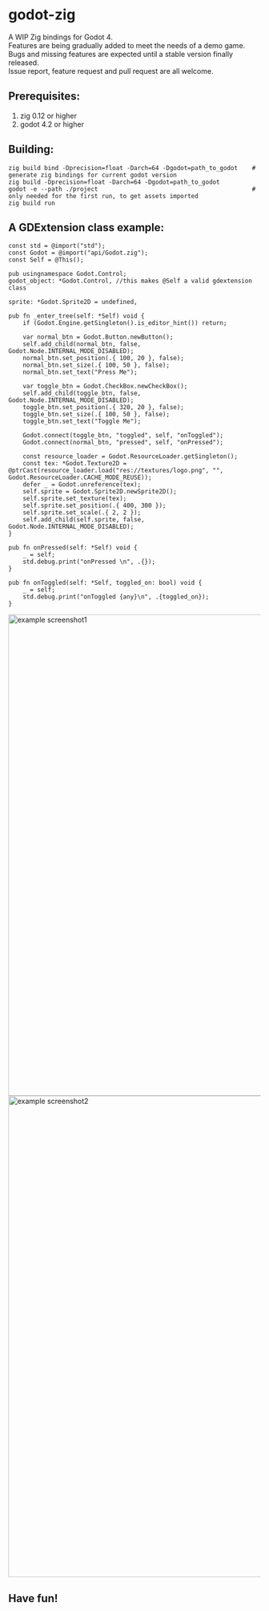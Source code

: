 # godot-zig
A WIP Zig bindings for Godot 4.  
Features are being gradually added to meet the needs of a demo game.  
Bugs and missing features are expected until a stable version finally released.  
Issue report, feature request and pull request are all welcome.  

## Prerequisites:
1. zig 0.12 or higher
2. godot 4.2 or higher

## Building:

```
zig build bind -Dprecision=float -Darch=64 -Dgodot=path_to_godot    # generate zig bindings for current godot version
zig build -Dprecision=float -Darch=64 -Dgodot=path_to_godot
godot -e --path ./project                                           # only needed for the first run, to get assets imported
zig build run
```


## A GDExtension class example:
```
const std = @import("std");
const Godot = @import("api/Godot.zig");
const Self = @This();

pub usingnamespace Godot.Control;
godot_object: *Godot.Control, //this makes @Self a valid gdextension class

sprite: *Godot.Sprite2D = undefined,

pub fn _enter_tree(self: *Self) void {
    if (Godot.Engine.getSingleton().is_editor_hint()) return;

    var normal_btn = Godot.Button.newButton();
    self.add_child(normal_btn, false, Godot.Node.INTERNAL_MODE_DISABLED);
    normal_btn.set_position(.{ 100, 20 }, false);
    normal_btn.set_size(.{ 100, 50 }, false);
    normal_btn.set_text("Press Me");

    var toggle_btn = Godot.CheckBox.newCheckBox();
    self.add_child(toggle_btn, false, Godot.Node.INTERNAL_MODE_DISABLED);
    toggle_btn.set_position(.{ 320, 20 }, false);
    toggle_btn.set_size(.{ 100, 50 }, false);
    toggle_btn.set_text("Toggle Me");

    Godot.connect(toggle_btn, "toggled", self, "onToggled");
    Godot.connect(normal_btn, "pressed", self, "onPressed");

    const resource_loader = Godot.ResourceLoader.getSingleton();
    const tex: *Godot.Texture2D = @ptrCast(resource_loader.load("res://textures/logo.png", "", Godot.ResourceLoader.CACHE_MODE_REUSE));
    defer _ = Godot.unreference(tex);
    self.sprite = Godot.Sprite2D.newSprite2D();
    self.sprite.set_texture(tex);
    self.sprite.set_position(.{ 400, 300 });
    self.sprite.set_scale(.{ 2, 2 });
    self.add_child(self.sprite, false, Godot.Node.INTERNAL_MODE_DISABLED);
}

pub fn onPressed(self: *Self) void {
    _ = self;
    std.debug.print("onPressed \n", .{});
}

pub fn onToggled(self: *Self, toggled_on: bool) void {
    _ = self;
    std.debug.print("onToggled {any}\n", .{toggled_on});
}
```
<img width="960" alt="example screenshot1" src="https://github.com/godot-zig/godot-zig/assets/90960/55cddaf9-18a9-4f15-97e1-669d80e9c34f">
<img width="960" alt="example screenshot2" src="https://github.com/godot-zig/godot-zig/assets/90960/aea7ab54-3e72-4d6b-b370-01862f9e91e0">


## Have fun!

